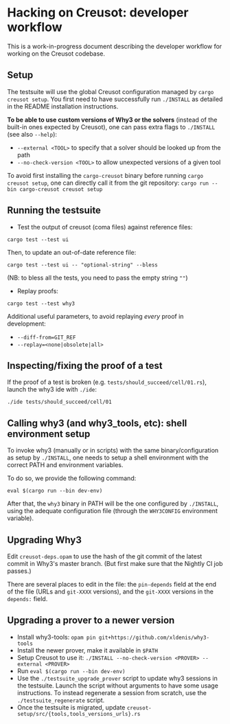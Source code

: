 # Hacking on Creusot: developer workflow

This is a work-in-progress document describing the developer workflow for
working on the Creusot codebase.

## Setup

The testsuite will use the global Creusot configuration managed by 
`cargo creusot setup`. 
You first need to have successfully run `./INSTALL` as
detailed in the README installation instructions.

**To be able to use custom versions of Why3 or the solvers** (instead of the
built-in ones expected by Creusot), one can pass extra flags to 
`./INSTALL` (see also `--help`):
- `--external <TOOL>` to specify that a solver should be looked up from the path
- `--no-check-version <TOOL>` to allow unexpected versions of a given tool

To avoid first installing the `cargo-creusot` binary before running `cargo
  creusot setup`, one can directly call it from the git repository: `cargo run
  --bin cargo-creusot creusot setup`

## Running the testsuite

- Test the output of creusot (coma files) against reference files:
```
cargo test --test ui
```

Then, to update an out-of-date reference file:
```
cargo test --test ui -- "optional-string" --bless
```

(NB: to bless all the tests, you need to pass the empty string `""`)

- Replay proofs:
```
cargo test --test why3
```

Additional useful parameters, to avoid replaying *every* proof in development:
- `--diff-from=GIT_REF`
- `--replay=<none|obsolete|all>`

## Inspecting/fixing the proof of a test

If the proof of a test is broken (e.g.
`tests/should_succeed/cell/01.rs`), launch the why3 ide with `./ide`:
```
./ide tests/should_succeed/cell/01
```

## Calling why3 (and why3_tools, etc): shell environment setup

To invoke why3 (manually or in scripts) with the same binary/configuration as
setup by `./INSTALL`, one needs to setup a shell environment with the
correct PATH and environment variables.

To do so, we provide the following command:
```
eval $(cargo run --bin dev-env)
```

After that, the `why3` binary in PATH will be the one configured by
`./INSTALL`, using the adequate configuration file (through the
`WHY3CONFIG` environment variable).

## Upgrading Why3

Edit `creusot-deps.opam` to use the hash of the git commit of the latest commit
in Why3's master branch. (But first make sure that the Nightly CI job passes.)

There are several places to edit in the file: the `pin-depends` field at the end
of the file (URLs and `git-XXXX` versions), and the `git-XXXX` versions in the
`depends:` field.

## Upgrading a prover to a newer version 

- Install why3-tools: `opam pin git+https://github.com/xldenis/why3-tools`
- Install the newer prover, make it available in `$PATH`
- Setup Creusot to use it: `./INSTALL --no-check-version <PROVER> --external <PROVER>`
- Run `eval $(cargo run --bin dev-env)`
- Use the `./testsuite_upgrade_prover` script to update why3 sessions in the testsuite.
  Launch the script without arguments to have some usage instructions.
  To instead regenerate a session from scratch, use the `./testsuite_regenerate` script.
- Once the testsuite is migrated, update `creusot-setup/src/{tools,tools_versions_urls}.rs` 

